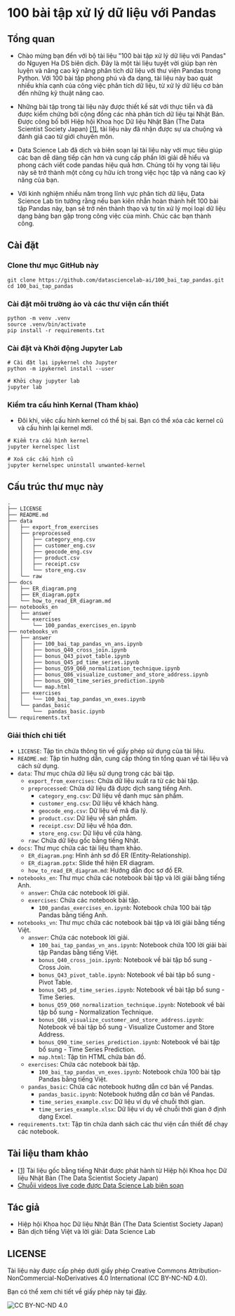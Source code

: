 # 100 bài tập xử lý dữ liệu với Pandas

## Tổng quan

- Chào mừng bạn đến với bộ tài liệu "100 bài tập xử lý dữ liệu với Pandas" do Nguyen Ha DS biên dịch. Đây là một tài liệu tuyệt vời giúp bạn rèn luyện và nâng cao kỹ năng phân tích dữ liệu với thư viện Pandas trong Python. Với 100 bài tập phong phú và đa dạng, tài liệu này bao quát nhiều khía cạnh của công việc phân tích dữ liệu, từ xử lý dữ liệu cơ bản đến những kỹ thuật nâng cao.

- Những bài tập trong tài liệu này được thiết kế sát với thực tiễn và đã được kiểm chứng bởi cộng đồng các nhà phân tích dữ liệu tại Nhật Bản. Được công bố bởi Hiệp hội Khoa học Dữ liệu Nhật Bản (The Data Scientist Society Japan) [[1]](https://github.com/The-Japan-DataScientist-Society/100knocks-preprocess), tài liệu này đã nhận được sự ưa chuộng và đánh giá cao từ giới chuyên môn.

- Data Science Lab đã dịch và biên soạn lại tài liệu này với mục tiêu giúp các bạn dễ dàng tiếp cận hơn và cung cấp phần lời giải dễ hiểu và phong cách viết code pandas hiệu quả hơn. Chúng tôi hy vọng tài liệu này sẽ trở thành một công cụ hữu ích trong việc học tập và nâng cao kỹ năng của bạn.

- Với kinh nghiệm nhiều năm trong lĩnh vực phân tích dữ liệu, Data Science Lab tin tưởng rằng nếu bạn kiên nhẫn hoàn thành hết 100 bài tập Pandas này, bạn sẽ trở nên thành thạo và tự tin xử lý mọi loại dữ liệu dạng bảng bạn gặp trong công việc của mình. Chúc các bạn thành công.

## Cài đặt

### Clone thư mục GitHub này

```shell
git clone https://github.com/datasciencelab-ai/100_bai_tap_pandas.git
cd 100_bai_tap_pandas
```

### Cài đặt môi trường ảo và các thư viện cần thiết

```shell
python -m venv .venv
source .venv/bin/activate
pip install -r requirements.txt
```

### Cài đặt và Khởi động Jupyter Lab

```shell
# Cài đặt lại ipykernel cho Jupyter
python -m ipykernel install --user

# Khởi chạy jupyter lab
jupyter lab
```

### Kiểm tra cấu hình Kernal (Tham khảo)

- Đôi khi, việc cấu hình kernel có thể bị sai. Bạn có thể xóa các kernel cũ và cấu hình lại kernel mới.

```shell
# Kiểm tra cấu hình kernel
jupyter kernelspec list

# Xoá các cấu hình cũ
jupyter kernelspec uninstall unwanted-kernel

```

## Cấu trúc thư mục này

```plaintext
.
├── LICENSE
├── README.md
├── data
│   ├── export_from_exercises
│   ├── preprocessed
│   │   ├── category_eng.csv
│   │   ├── customer_eng.csv
│   │   ├── geocode_eng.csv
│   │   ├── product.csv
│   │   ├── receipt.csv
│   │   └── store_eng.csv
│   └── raw
├── docs
│   ├── ER_diagram.png
│   ├── ER_diagram.pptx
│   └── how_to_read_ER_diagram.md
├── notebooks_en
│   ├── answer
│   └── exercises
│       └── 100_pandas_exercises_en.ipynb
├── notebooks_vn
│   ├── answer
│   │   ├── 100_bai_tap_pandas_vn_ans.ipynb
│   │   ├── bonus_Q40_cross_join.ipynb
│   │   ├── bonus_Q43_pivot_table.ipynb
│   │   ├── bonus_Q45_pd_time_series.ipynb
│   │   ├── bonus_Q59_Q60_normalization_technique.ipynb
│   │   ├── bonus_Q86_visualize_customer_and_store_address.ipynb
│   │   ├── bonus_Q90_time_series_prediction.ipynb
│   │   └── map.html
│   ├── exercises
│   │   └── 100_bai_tap_pandas_vn_exes.ipynb
│   └── pandas_basic
│       └──  pandas_basic.ipynb
└── requirements.txt
```

### Giải thích chi tiết

- `LICENSE`: Tập tin chứa thông tin về giấy phép sử dụng của tài liệu.
- `README.md`: Tập tin hướng dẫn, cung cấp thông tin tổng quan về tài liệu và cách sử dụng.
- `data`: Thư mục chứa dữ liệu sử dụng trong các bài tập.
  - `export_from_exercises`: Chứa dữ liệu xuất ra từ các bài tập.
  - `preprocessed`: Chứa dữ liệu đã được dịch sang tiếng Anh.
    - `category_eng.csv`: Dữ liệu về danh mục sản phẩm.
    - `customer_eng.csv`: Dữ liệu về khách hàng.
    - `geocode_eng.csv`: Dữ liệu về mã địa lý.
    - `product.csv`: Dữ liệu về sản phẩm.
    - `receipt.csv`: Dữ liệu về hóa đơn.
    - `store_eng.csv`: Dữ liệu về cửa hàng.
  - `raw`: Chứa dữ liệu gốc bằng tiếng Nhật.
- `docs`: Thư mục chứa các tài liệu tham khảo.
  - `ER_diagram.png`: Hình ảnh sơ đồ ER (Entity-Relationship).
  - `ER_diagram.pptx`: Slide thể hiện ER diagram.
  - `how_to_read_ER_diagram.md`: Hướng dẫn đọc sơ đồ ER.
- `notebooks_en`: Thư mục chứa các notebook bài tập và lời giải bằng tiếng Anh.
  - `answer`: Chứa các notebook lời giải.
  - `exercises`: Chứa các notebook bài tập.
    - `100_pandas_exercises_en.ipynb`: Notebook chứa 100 bài tập Pandas bằng tiếng Anh.
- `notebooks_vn`: Thư mục chứa các notebook bài tập và lời giải bằng tiếng Việt.
  - `answer`: Chứa các notebook lời giải.
    - `100_bai_tap_pandas_vn_ans.ipynb`: Notebook chứa 100 lời giải bài tập Pandas bằng tiếng Việt.
    - `bonus_Q40_cross_join.ipynb`: Notebook về bài tập bổ sung - Cross Join.
    - `bonus_Q43_pivot_table.ipynb`: Notebook về bài tập bổ sung - Pivot Table.
    - `bonus_Q45_pd_time_series.ipynb`: Notebook về bài tập bổ sung - Time Series.
    - `bonus_Q59_Q60_normalization_technique.ipynb`: Notebook về bài tập bổ sung - Normalization Technique.
    - `bonus_Q86_visualize_customer_and_store_address.ipynb`: Notebook về bài tập bổ sung - Visualize Customer and Store Address.
    - `bonus_Q90_time_series_prediction.ipynb`: Notebook về bài tập bổ sung - Time Series Prediction.
    - `map.html`: Tập tin HTML chứa bản đồ.
  - `exercises`: Chứa các notebook bài tập.
    - `100_bai_tap_pandas_vn_exes.ipynb`: Notebook chứa 100 bài tập Pandas bằng tiếng Việt.
  - `pandas_basic`: Chứa các notebook hướng dẫn cơ bản về Pandas.
    - `pandas_basic.ipynb`: Notebook hướng dẫn cơ bản về Pandas.
    - `time_series_example.csv`: Dữ liệu ví dụ về chuỗi thời gian.
    - `time_series_example.xlsx`: Dữ liệu ví dụ về chuỗi thời gian ở định dạng Excel.
- `requirements.txt`: Tập tin chứa danh sách các thư viện cần thiết để chạy các notebook.

## Tài liệu tham khảo

- [[1]](https://github.com/The-Japan-DataScientist-Society/100knocks-preprocess) Tài liệu gốc bằng tiếng Nhât được phát hành từ Hiệp hội Khoa học Dữ liệu Nhật Bản (The Data Scientist Society Japan)
- [Chuỗii videos live code được Data Science Lab biên soạn](https://www.youtube.com/channel/UCEQogq4zi6g2VKysLyhT-nw)

## Tác giả

- Hiệp hội Khoa học Dữ liệu Nhật Bản (The Data Scientist Society Japan)
- Bản dịch tiếng Việt và lời giải: Data Science Lab

## LICENSE

Tài liệu này được cấp phép dưới giấy phép Creative Commons Attribution-NonCommercial-NoDerivatives 4.0 International (CC BY-NC-ND 4.0).

Bạn có thể xem chi tiết về giấy phép này tại [đây](https://creativecommons.org/licenses/by-nc-nd/4.0/).

![CC BY-NC-ND 4.0](https://licensebuttons.net/l/by-nc-nd/4.0/88x31.png)
